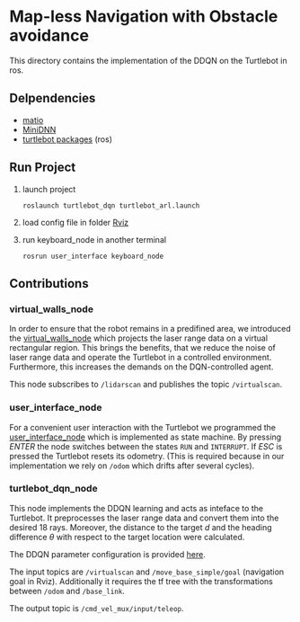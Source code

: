 # Map-less Navigation with Obstacle avoidance

This directory contains the implementation of the DDQN on the Turtlebot in ros. 

## Delpendencies 

* [matio](https://github.com/tbeu/matio)
* [MiniDNN](https://github.com/yixuan/MiniDNN)
* [turtlebot packages](http://wiki.ros.org/turtlebot) (ros)

## Run Project

1. launch project
    ```
    roslaunch turtlebot_dqn turtlebot_arl.launch
    ```

2. load config file in folder [Rviz](ros/rviz)

3. run keyboard_node in another terminal
    ```
    rosrun user_interface keyboard_node
    ```


## Contributions

### virtual_walls_node

In order to ensure that the robot remains in a predifined area, we introduced the [virtual_walls_node](ros/virtual_walls_node) which projects the laser range data on a virtual rectangular region. This brings the benefits, that we reduce the noise of laser range data and operate the Turtlebot in a controlled environment. Furthermore, this increases the demands on the DQN-controlled agent.

This node subscribes to `/lidarscan` and publishes the topic `/virtualscan`.


###  user_interface_node

For a convenient user interaction with the Turtlebot we programmed the [user_interface_node](ros/user_interface_node) which is implemented as state machine. By pressing *ENTER* the node switches between the states `RUN` and `INTERRUPT`. If *ESC* is pressed the Turtlebot resets its odometry. (This is required because in our implementation we rely on `/odom` which drifts after several cycles). 

### turtlebot_dqn_node

This node implements the DDQN learning and acts as inteface to the Turtlebot. It preprocesses the laser range data and convert them into the desired 18 rays. Moreover, the distance to the target *d* and the heading difference *θ* with respect to the target location were calculated. ​

The DDQN parameter configuration is provided [here](../snippets/dqn).

The input topics are `/virtualscan` and `/move_base_simple/goal` (navigation goal in Rviz).
Additionally it requires the tf tree with the transformations between `/odom` and `/base_link`. 

The output topic is `/cmd_vel_mux/input/teleop`.
